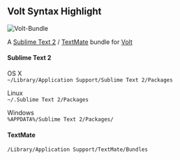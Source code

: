 Volt Syntax Highlight
---------------------

![Volt-Bundle](http://www.phalconphp.com/img/volt-bundle.jpg)

A [Sublime Text 2](http://www.sublimetext.com/) / [TextMate](http://macromates.com/) bundle for [Volt](http://docs.phalconphp.com/en/latest/reference/volt.html)

#### Sublime Text 2

OS X  
`~/Library/Application Support/Sublime Text 2/Packages`

Linux  
`~/.Sublime Text 2/Packages`

Windows  
`%APPDATA%/Sublime Text 2/Packages/`

#### TextMate

`/Library/Application Support/TextMate/Bundles`
